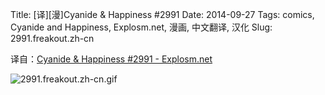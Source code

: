 Title: [译][漫]Cyanide & Happiness #2991
Date: 2014-09-27
Tags: comics, Cyanide and Happiness, Explosm.net, 漫画, 中文翻译, 汉化
Slug: 2991.freakout.zh-cn

译自：[Cyanide & Happiness #2991 - Explosm.net](http://explosm.net/comics/2991/)


![2991.freakout.zh-cn.gif](/static/images/comics/2991.freakout.zh-cn.gif)
